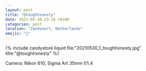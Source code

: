 ```yaml
---
layout: post
title: "@toughhxnesty"
date: 2021-05-30 23:18 +0100
categories: post
location: "Zandvoort, Netherlands"
emojis: "🔞"
---
```


{% include candystore.liquid file:"20210530_1_toughhxnesty.jpg" title:"@toughhxnesty" %}

Camera: Nikon 610, Sigma Art 35mm f/1.4